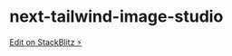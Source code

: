 # next-tailwind-image-studio

[Edit on StackBlitz ⚡️](https://stackblitz.com/edit/next-tailwind-jit-amqhpc)